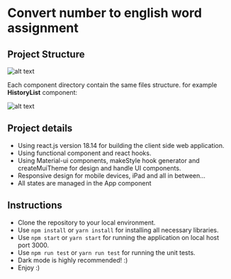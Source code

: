 # Convert number to english word assignment

## Project Structure

![alt text](https://res.cloudinary.com/reutby/image/upload/v1615625466/credorax-assignment/project_file_structurepng_vjj5jk.png)


Each component directory contain the same files structure.
for example **HistoryList** component:

![alt text](https://res.cloudinary.com/reutby/image/upload/v1615625471/credorax-assignment/component_directory_structute_io9pmx.png)


## Project details

* Using react.js version 18.14 for building the client side web application.
* Using functional component and react hooks.
* Using Material-ui components, makeStyle hook generator and createMuiTheme for design and handle UI components. 
* Responsive design for mobile devices, iPad and all in between... 
* All states are managed in the App component

## Instructions
* Clone the repository to your local environment.
* Use `npm install` or `yarn install` for installing all necessary libraries.
* Use `npm start` or `yarn start` for running the application on local host port 3000.
* Use `npm run test` or `yarn run test` for running the unit tests.
* Dark mode is highly recommended! :) 
* Enjoy :)
